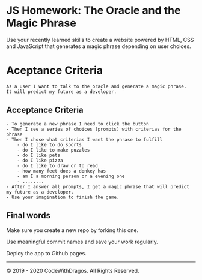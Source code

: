 # JS Homework: The Oracle and the Magic Phrase

Use your recently learned skills to create a website powered by HTML, CSS and JavaScript that generates a magic phrase depending on user choices.

# Aceptance Criteria

```
As a user I want to talk to the oracle and generate a magic phrase.
It will predict my future as a developer.
```

## Acceptance Criteria

```
- To generate a new phrase I need to click the button
- Then I see a series of choices (prompts) with criterias for the phrase
- Then I chose what criterias I want the phrase to fulfill
    - do I like to do sports
    - do I like to make puzzles
    - do I like pets
    - do I like pizza
    - do I like to draw or to read
    - how many feet does a donkey has
    - am I a morning person or a evening one
    - ........
- After I answer all prompts, I get a magic phrase that will predict my future as a developer.
- Use your imagination to finish the game.
```

## Final words

Make sure you create a new repo by forking this one.

Use meaningful commit names and save your work regularly.

Deploy the app to Github pages.

---

© 2019 - 2020 CodeWithDragos. All Rights Reserved.
